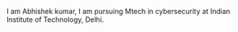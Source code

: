 I am Abhishek kumar, I am pursuing Mtech in cybersecurity at Indian Institute of Technology, Delhi.

